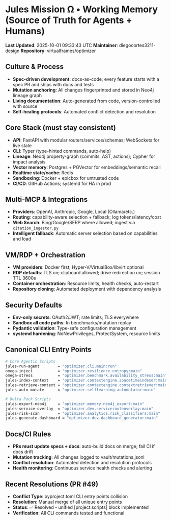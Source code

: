 # Jules Mission Ω • Working Memory (Source of Truth for Agents + Humans)

**Last Updated**: 2025-10-01 09:33:43 UTC
**Maintainer**: diegocortes3211-design
**Repository**: virtualframes/optimizer

## Culture & Process
- **Spec-driven development**: docs-as-code; every feature starts with a spec PR and ships with docs and tests
- **Mutation anchoring**: All changes fingerprinted and stored in Neo4j lineage graph
- **Living documentation**: Auto-generated from code, version-controlled with source
- **Self-healing protocols**: Automated conflict detection and resolution

## Core Stack (must stay consistent)
- **API**: FastAPI with modular routers/services/schemas; WebSockets for live state
- **CLI**: Typer (type-hinted commands, auto-help)
- **Lineage**: Neo4j property-graph (commits, AST, actions); Cypher for impact analysis
- **Vector memory**: Postgres + PGVector for embeddings/semantic recall
- **Realtime state/cache**: Redis
- **Sandboxing**: Docker + epicbox for untrusted code
- **CI/CD**: GitHub Actions; systemd for HA in prod

## Multi-MCP & Integrations
- **Providers**: OpenAI, Anthropic, Google, Local (Ollama/etc.)
- **Routing**: capability-aware selection + fallback; log tokens/latency/cost
- **Web Search**: Bing/Google/SERP where allowed; ingest via `citation_ingestor.py`
- **Intelligent fallback**: Automatic server selection based on capabilities and load

## VM/RDP + Orchestration
- **VM providers**: Docker first; Hyper-V/VirtualBox/libvirt optional
- **RDP defaults**: TLS on; clipboard allowed; drive redirection on; session TTL 3600s
- **Container orchestration**: Resource limits, health checks, auto-restart
- **Repository cloning**: Automated deployment with dependency analysis

## Security Defaults
- **Env-only secrets**: OAuth2/JWT; rate limits; TLS everywhere
- **Sandbox all code paths**: In benchmarks/mutation replay
- **Pydantic validation**: Type-safe configuration management
- **systemd hardening**: NoNewPrivileges, ProtectSystem, resource limits

## Canonical CLI Entry Points
```bash
# Core Agentic Scripts
jules-run-agent        = "optimizer.cli.main:run"
omega-inject           = "optimizer.resilience.entropy:main"
omega-stress           = "optimizer.benchmark.availability_stress:main"
jules-index-context    = "optimizer.contextengine.spacetimeindexer:main"
jules-retrieve-context = "optimizer.contextengine.contextretriever:main"
jules-auto-mutate      = "optimizer.selflearning.automutator:main"

# Delta Pack Scripts
jules-export-neo4j     = "optimizer.memory.neo4j_export:main"
jules-service-overlay  = "optimizer.dev.servicerouteoverlay:main"
jules-risk-scan        = "optimizer.analytics.risk_classifiers:main"
jules-generate-dashboard = "optimizer.dev.dashboard_generator:main"
```

## Docs/CI Rules
- **PRs must update specs + docs**: auto-build docs on merge; fail CI if docs drift
- **Mutation tracking**: All changes logged to vault/mutations.jsonl
- **Conflict resolution**: Automated detection and resolution protocols
- **Health monitoring**: Continuous service health checks and alerting

## Recent Resolutions (PR #49)
- **Conflict Type**: pyproject.toml CLI entry points collision
- **Resolution**: Manual merge of all unique entry points
- **Status**: ✅ Resolved - unified [project.scripts] block implemented
- **Verification**: All CLI commands tested and functional